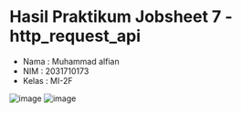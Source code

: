 # Hasil Praktikum Jobsheet 7 - http_request_api
- Nama : Muhammad alfian
- NIM : 2031710173
- Kelas : MI-2F

![image](https://user-images.githubusercontent.com/79956187/176694218-1d850d22-9791-4032-9d21-5763685b32e2.png)
![image](https://user-images.githubusercontent.com/79956187/176694999-54376351-3a8d-4d37-b5fb-cd569895f584.png)

